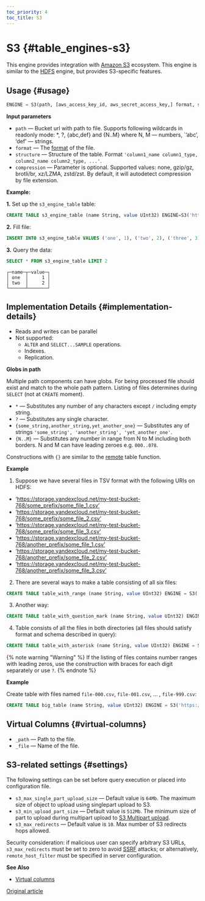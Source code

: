 ```yaml
---
toc_priority: 4
toc_title: S3
---
```


# S3 {#table_engines-s3}

This engine provides integration with [Amazon S3](https://aws.amazon.com/s3/) ecosystem. This engine is similar
to the [HDFS](../../../engines/table-engines/special/file.md#table_engines-hdfs) engine, but provides S3-specific features.

## Usage {#usage}

``` sql
ENGINE = S3(path, [aws_access_key_id, aws_secret_access_key,] format, structure, [compression])
```

**Input parameters**

-   `path` — Bucket url with path to file. Supports following wildcards in readonly mode: *, ?, {abc,def} and {N..M} where N, M — numbers, `’abc’, ‘def’ — strings.
-   `format` — The [format](../../../interfaces/formats.md#formats) of the file.
-   `structure` — Structure of the table. Format `'column1_name column1_type, column2_name column2_type, ...'`.
-   `compression` — Parameter is optional. Supported values: none, gzip/gz, brotli/br, xz/LZMA, zstd/zst. By default, it will autodetect compression by file extension.

**Example:**

**1.** Set up the `s3_engine_table` table:

``` sql
CREATE TABLE s3_engine_table (name String, value UInt32) ENGINE=S3('https://storage.yandexcloud.net/my-test-bucket-768/test-data.csv.gz', 'CSV', 'name String, value UInt32', 'gzip')
```

**2.** Fill file:

``` sql
INSERT INTO s3_engine_table VALUES ('one', 1), ('two', 2), ('three', 3)
```

**3.** Query the data:

``` sql
SELECT * FROM s3_engine_table LIMIT 2
```

``` text
┌─name─┬─value─┐
│ one  │     1 │
│ two  │     2 │
└──────┴───────┘
```

## Implementation Details {#implementation-details}

-   Reads and writes can be parallel
-   Not supported:
    -   `ALTER` and `SELECT...SAMPLE` operations.
    -   Indexes.
    -   Replication.

**Globs in path**

Multiple path components can have globs. For being processed file should exist and match to the whole path pattern. Listing of files determines during `SELECT` (not at `CREATE` moment).

-   `*` — Substitutes any number of any characters except `/` including empty string.
-   `?` — Substitutes any single character.
-   `{some_string,another_string,yet_another_one}` — Substitutes any of strings `'some_string', 'another_string', 'yet_another_one'`.
-   `{N..M}` — Substitutes any number in range from N to M including both borders. N and M can have leading zeroes e.g. `000..078`.

Constructions with `{}` are similar to the [remote](../../../sql-reference/table-functions/remote.md) table function.

**Example**

1. Suppose we have several files in TSV format with the following URIs on HDFS:

-   ‘https://storage.yandexcloud.net/my-test-bucket-768/some_prefix/some_file_1.csv’
-   ‘https://storage.yandexcloud.net/my-test-bucket-768/some_prefix/some_file_2.csv’
-   ‘https://storage.yandexcloud.net/my-test-bucket-768/some_prefix/some_file_3.csv’
-   ‘https://storage.yandexcloud.net/my-test-bucket-768/another_prefix/some_file_1.csv’
-   ‘https://storage.yandexcloud.net/my-test-bucket-768/another_prefix/some_file_2.csv’
-   ‘https://storage.yandexcloud.net/my-test-bucket-768/another_prefix/some_file_3.csv’

2. There are several ways to make a table consisting of all six files:

<!-- -->

``` sql
CREATE TABLE table_with_range (name String, value UInt32) ENGINE = S3('https://storage.yandexcloud.net/my-test-bucket-768/{some,another}_prefix/some_file_{1..3}', 'CSV')
```

3. Another way:

``` sql
CREATE TABLE table_with_question_mark (name String, value UInt32) ENGINE = S3('https://storage.yandexcloud.net/my-test-bucket-768/{some,another}_prefix/some_file_?', 'CSV')
```

4. Table consists of all the files in both directories (all files should satisfy format and schema described in query):

``` sql
CREATE TABLE table_with_asterisk (name String, value UInt32) ENGINE = S3('https://storage.yandexcloud.net/my-test-bucket-768/{some,another}_prefix/*', 'CSV')
```

{% note warning "Warning" %}
    If the listing of files contains number ranges with leading zeros, use the construction with braces for each digit separately or use `?`.
{% endnote %}

**Example**

Create table with files named `file-000.csv`, `file-001.csv`, … , `file-999.csv`:

``` sql
CREATE TABLE big_table (name String, value UInt32) ENGINE = S3('https://storage.yandexcloud.net/my-test-bucket-768/big_prefix/file-{000..999}.csv', 'CSV')
```

## Virtual Columns {#virtual-columns}

-   `_path` — Path to the file.
-   `_file` — Name of the file.

## S3-related settings {#settings}

The following settings can be set before query execution or placed into configuration file.

-   `s3_max_single_part_upload_size` — Default value is `64Mb`. The maximum size of object to upload using singlepart upload to S3.
-   `s3_min_upload_part_size` — Default value is `512Mb`. The minimum size of part to upload during multipart upload to [S3 Multipart upload](https://docs.aws.amazon.com/AmazonS3/latest/dev/uploadobjusingmpu.html).
-   `s3_max_redirects` — Default value is `10`. Max number of S3 redirects hops allowed.

Security consideration: if malicious user can specify arbitrary S3 URLs, `s3_max_redirects` must be set to zero to avoid [SSRF](https://en.wikipedia.org/wiki/Server-side_request_forgery) attacks; or alternatively, `remote_host_filter` must be specified in server configuration.

**See Also**

-   [Virtual columns](../../../engines/table-engines/index.md#table_engines-virtual_columns)

[Original article](https://clickhouse.tech/docs/en/operations/table_engines/s3/) <!--hide-->
